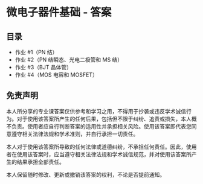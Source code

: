 # 微电子器件基础 - 答案

## 目录

- 作业 #1（PN 结）
- 作业 #2（PN 结瞬态、光电二极管和 MS 结）
- 作业 #3（BJT 晶体管）
- 作业 #4（MOS 电容和 MOSFET）

## 免责声明

本人所分享的专业课答案仅供参考和学习之用，不得用于抄袭或违反学术诚信行为。对于使用该答案所产生的任何后果，包括但不限于纠纷、追责或损失，本人概不负责。使用者应自行判断答案的适用性并承担相关风险。使用该答案即代表您同意遵守相关法律法规和学术准则，并自行承担一切责任。

本人对于使用该答案所导致的任何法律或道德纠纷，不承担任何责任。因此，使用者在使用该答案时，应当遵守相关法律法规和学术诚信规范，并对使用该答案所产生的结果承担全部责任。

本人保留随时修改、更新或撤销该答案的权利，不论是否提前通知。